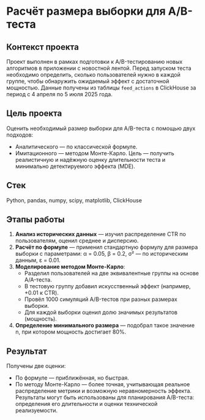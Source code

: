 # Расчёт размера выборки для A/B-теста

## Контекст проекта
Проект выполнен в рамках подготовки к A/B-тестированию новых алгоритмов в приложении с новостной лентой. Перед запуском теста необходимо определить, сколько пользователей нужно в каждой группе, чтобы обнаружить ожидаемый эффект с достаточной мощностью. Данные получены из таблицы `feed_actions` в ClickHouse за период с 4 апреля по 5 июля 2025 года.

## Цель проекта
Оценить необходимый размер выборки для A/B-теста с помощью двух подходов:
- Аналитического — по классической формуле.
- Имитационного — методом Монте-Карло.
Цель — получить реалистичную и надёжную оценку длительности теста и минимально детектируемого эффекта (MDE).

## Стек
Python, pandas, numpy, scipy, matplotlib, ClickHouse

## Этапы работы
1. **Анализ исторических данных** — изучил распределение CTR по пользователям, оценил среднее и дисперсию.
2. **Расчёт по формуле** — применил стандартную формулу для размера выборки с параметрами: α = 0.05, β = 0.2, σ² — по историческим данным, ε = 0.01.
3. **Моделирование методом Монте-Карло**:
   - Разделил пользователей на две эквивалентные группы на основе A/A-теста.
   - В тестовую группу добавил искусственный эффект (например, +0.01 к CTR).
   - Провёл 1000 симуляций A/B-тестов при разных размерах выборки.
   - Для каждой выборки оценил долю значимых результатов (мощность).
4. **Определение минимального размера** — подобрал такое значение n, при котором мощность достигает 80%.

## Результат
Получены две оценки:
- По формуле — приближённая, но быстрая.
- По методу Монте-Карло — более точная, учитывающая реальное распределение метрики и возможную неравномерность эффекта.
Результаты могут быть использованы для планирования A/B-теста: определения его длительности и оценки технической реализуемости.
